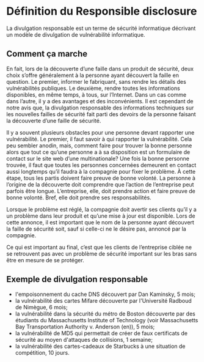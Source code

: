 # Définition du Responsible disclosure

  La divulgation responsable est un terme de sécurité informatique décrivant un modèle de divulgation de vulnérabilité informatique.

## Comment ça marche 

  En fait, lors de la découverte d’une faille dans un produit de sécurité, deux choix s’offre généralement à la personne ayant découvert la faille en question. Le premier, informer le fabriquant, sans rendre les détails des vulnérabilités publiques. Le deuxième, rendre toutes les informations disponibles, en même temps, à tous, sur l’Internet. Dans un cas comme dans l’autre, il y a des avantages et des inconvénients. Il est cependant de notre avis que, la divulgation responsable des informations techniques sur les nouvelles failles de sécurité fait parti des devoirs de la personne faisant la découverte d’une faille de sécurité.

  Il y a souvent plusieurs obstacles pour une personne devant rapporter une vulnérabilité. Le premier, il faut savoir à qui rapporter la vulnérabilité. Cela peu sembler anodin, mais, comment faire pour trouver la bonne personne alors que tout ce qu’une personne a à sa disposition est un formulaire de contact sur le site web d’une multinationale?  Une fois la bonne personne trouvée, il faut que toutes les personnes concernées demeurent en contact aussi longtemps qu’il faudra à la compagnie pour fixer le problème. À cette étape, tous les partis doivent faire preuve de bonne volonté. La personne à l’origine de la découverte doit comprendre que l’action de l’entreprise peut parfois être longue. L’entreprise, elle, doit prendre action et faire preuve de bonne volonté. Bref, elle doit prendre ses responsabilités.

  Lorsque le problème est réglé, la compagnie doit avertir ses clients qu’il y a un problème dans leur produit et qu’une mise à jour est disponible. Lors de cette annonce, il est important que le nom de la personne ayant découvert la faille de sécurité soit, sauf si celle-ci ne le désire pas, annoncé par la compagnie.

Ce qui est important au final, c’est que les clients de l’entreprise ciblée ne se retrouvent pas avec un problème de sécurité important sur les bras sans être en mesure de se protéger.
## Exemple de divulgation responsable 

- l'empoisonnement du cache DNS découvert par Dan Kaminsky, 5 mois;
- la vulnérabilité des cartes Mifare découverte par l'Université Radboud de Nimègue, 6 mois;
- la vulnérabilité dans la sécurité du métro de Boston découverte par des étudiants du Massachusetts Institute of Technology (voir Massachusetts Bay Transportation Authority v. Anderson (en)), 5 mois;
- la vulnérabilité de MD5 qui permettait de créer de faux certificats de sécurité au moyen d'attaques de collisions, 1 semaine;
- la vulnérabilité des cartes-cadeaux de Starbucks à une situation de compétition, 10 jours.

